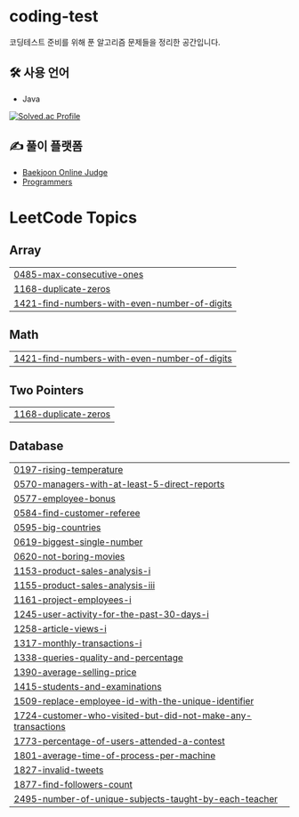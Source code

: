 # coding-test

코딩테스트 준비를 위해 푼 알고리즘 문제들을 정리한 공간입니다.

## 🛠 사용 언어
- Java

[![Solved.ac Profile](http://mazassumnida.wtf/api/v2/generate_badge?boj=minu0703)](https://solved.ac/minu0703/)

## ✍️ 풀이 플랫폼
- [Baekjoon Online Judge](https://www.acmicpc.net/)
- [Programmers](https://programmers.co.kr/)

<!---LeetCode Topics Start-->
# LeetCode Topics
## Array
|  |
| ------- |
| [0485-max-consecutive-ones](https://github.com/choiminu/coding-test/tree/master/0485-max-consecutive-ones) |
| [1168-duplicate-zeros](https://github.com/choiminu/coding-test/tree/master/1168-duplicate-zeros) |
| [1421-find-numbers-with-even-number-of-digits](https://github.com/choiminu/coding-test/tree/master/1421-find-numbers-with-even-number-of-digits) |
## Math
|  |
| ------- |
| [1421-find-numbers-with-even-number-of-digits](https://github.com/choiminu/coding-test/tree/master/1421-find-numbers-with-even-number-of-digits) |
## Two Pointers
|  |
| ------- |
| [1168-duplicate-zeros](https://github.com/choiminu/coding-test/tree/master/1168-duplicate-zeros) |
## Database
|  |
| ------- |
| [0197-rising-temperature](https://github.com/choiminu/coding-test/tree/master/0197-rising-temperature) |
| [0570-managers-with-at-least-5-direct-reports](https://github.com/choiminu/coding-test/tree/master/0570-managers-with-at-least-5-direct-reports) |
| [0577-employee-bonus](https://github.com/choiminu/coding-test/tree/master/0577-employee-bonus) |
| [0584-find-customer-referee](https://github.com/choiminu/coding-test/tree/master/0584-find-customer-referee) |
| [0595-big-countries](https://github.com/choiminu/coding-test/tree/master/0595-big-countries) |
| [0619-biggest-single-number](https://github.com/choiminu/coding-test/tree/master/0619-biggest-single-number) |
| [0620-not-boring-movies](https://github.com/choiminu/coding-test/tree/master/0620-not-boring-movies) |
| [1153-product-sales-analysis-i](https://github.com/choiminu/coding-test/tree/master/1153-product-sales-analysis-i) |
| [1155-product-sales-analysis-iii](https://github.com/choiminu/coding-test/tree/master/1155-product-sales-analysis-iii) |
| [1161-project-employees-i](https://github.com/choiminu/coding-test/tree/master/1161-project-employees-i) |
| [1245-user-activity-for-the-past-30-days-i](https://github.com/choiminu/coding-test/tree/master/1245-user-activity-for-the-past-30-days-i) |
| [1258-article-views-i](https://github.com/choiminu/coding-test/tree/master/1258-article-views-i) |
| [1317-monthly-transactions-i](https://github.com/choiminu/coding-test/tree/master/1317-monthly-transactions-i) |
| [1338-queries-quality-and-percentage](https://github.com/choiminu/coding-test/tree/master/1338-queries-quality-and-percentage) |
| [1390-average-selling-price](https://github.com/choiminu/coding-test/tree/master/1390-average-selling-price) |
| [1415-students-and-examinations](https://github.com/choiminu/coding-test/tree/master/1415-students-and-examinations) |
| [1509-replace-employee-id-with-the-unique-identifier](https://github.com/choiminu/coding-test/tree/master/1509-replace-employee-id-with-the-unique-identifier) |
| [1724-customer-who-visited-but-did-not-make-any-transactions](https://github.com/choiminu/coding-test/tree/master/1724-customer-who-visited-but-did-not-make-any-transactions) |
| [1773-percentage-of-users-attended-a-contest](https://github.com/choiminu/coding-test/tree/master/1773-percentage-of-users-attended-a-contest) |
| [1801-average-time-of-process-per-machine](https://github.com/choiminu/coding-test/tree/master/1801-average-time-of-process-per-machine) |
| [1827-invalid-tweets](https://github.com/choiminu/coding-test/tree/master/1827-invalid-tweets) |
| [1877-find-followers-count](https://github.com/choiminu/coding-test/tree/master/1877-find-followers-count) |
| [2495-number-of-unique-subjects-taught-by-each-teacher](https://github.com/choiminu/coding-test/tree/master/2495-number-of-unique-subjects-taught-by-each-teacher) |
<!---LeetCode Topics End-->